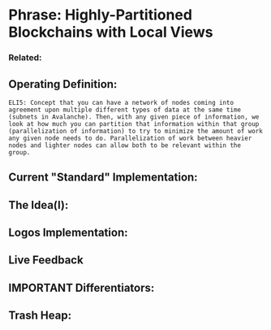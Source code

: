 # Phrase: Highly-Partitioned Blockchains with Local Views
### Related: 

## Operating Definition: 

	ELI5: Concept that you can have a network of nodes coming into agreement upon multiple different types of data at the same time (subnets in Avalanche). Then, with any given piece of information, we look at how much you can partition that information within that group (parallelization of information) to try to minimize the amount of work any given node needs to do. Parallelization of work between heavier nodes and lighter nodes can allow both to be relevant within the group.

## Current "Standard" Implementation: 

## The Idea(l):

## Logos Implementation:

## Live Feedback

## IMPORTANT Differentiators:

## Trash Heap:

